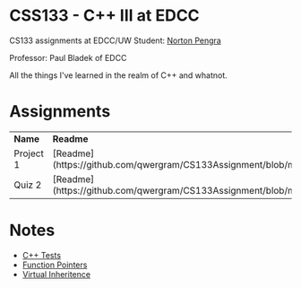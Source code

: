 # CSS133 - C++ III at EDCC
CS133 assignments at EDCC/UW Student: [Norton Pengra](http://linkedin.com/in/nortonpengra)

Professor: Paul Bladek of EDCC

All the things I've learned in the realm of C++ and whatnot.

# Assignments

<table>
<tr>
  <td><b>Name</b></td>
  <td><b>Readme</b></td>
  <td><b>Source</b></td>
</tr>
<tr>
  <td>Project 1</td>
  <td>[Readme](https://github.com/qwergram/CS133Assignment/blob/master/Notes/Project1.md)</td>
  <td>[Source](https://github.com/qwergram/CS133Assignment/tree/master/CS133Assignment1)</td>
</tr>
<tr>
  <td>Quiz 2</td>
  <td>[Readme](https://github.com/qwergram/CS133Assignment/blob/master/Notes/quiz2.md)</td>
  <td>[Source](https://github.com/qwergram/CS133Assignment/tree/master/Quiz2)</td>
</tr>
</table>

# Notes

- [C++ Tests](https://github.com/qwergram/CS133Assignment/blob/master/Notes/Testing.md)
- [Function Pointers](https://github.com/qwergram/CS133Assignment/blob/master/Notes/FunctionAddressExample.md)
- [Virtual Inheritence](https://github.com/qwergram/CS133Assignment/blob/master/Notes/VirtualInheritance.md)